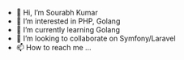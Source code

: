 - 👋 Hi, I’m Sourabh Kumar
- 👀 I’m interested in PHP, Golang
- 🌱 I’m currently learning Golang
- 💞️ I’m looking to collaborate on Symfony/Laravel
- 📫 How to reach me ...

<!---
SourabhKumar2/SourabhKumar2 is a ✨ special ✨ repository because its `README.md` (this file) appears on your GitHub profile.
You can click the Preview link to take a look at your changes.
--->
